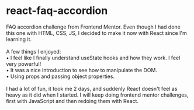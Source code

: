 # react-faq-accordion <br>
FAQ accordion challenge from Frontend Mentor. Even though I had done this one with HTML, CSS, JS, I decided to make it now with React since I'm learning it. <br>
<br>
A few things I enjoyed:<br>
• I feel like I finally understand useState hooks and how they work. I feel very powerful! <br>
• It was a nice introduction to see how to manipulate the DOM.<br>
• Using props and passing object properties. <br>
<br>
I had a lot of fun, it took me 2 days, and suddenly React doesn't feel as heavy as it did when I started. I will keep doing frontend mentor challenges, first with JavaScript and then redoing them with React. 
